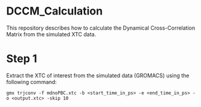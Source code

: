 # DCCM_Calculation
This repository describes how to calculate the Dynamical Cross-Correlation Matrix from the simulated XTC data.

# Step 1
Extract the XTC of interest from the simulated data (GROMACS) using the following command:
```
gmx trjconv -f mdnoPBC.xtc -b <start_time_in_ps> -e <end_time_in_ps> -o <output.xtc> -skip 10
```
